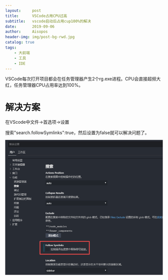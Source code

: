 ```yaml
---
layout:     post
title:      VSCode占用CPU过高
subtitle:   vscode启动后占用cup100%的解决
date:       2019-09-06
author:     Aisopos
header-img: img/post-bg-rwd.jpg
catalog: true
tags:
    - 大前端
    - 工具
    - IDE
---
```


VSCode每次打开项目都会在任务管理器产生2个rg.exe进程。CPU会直接超频大红，任务管理器CPU占用率达到100%。

# 解决方案

在VScode中文件->首选项->设置

搜索"search.followSymlinks":true，然后设置为false就可以解决问题了。
    
![Image](https://github.com/wjscml/wjscml.github.io/blob/master/img/vscode-setting.png?raw=true)